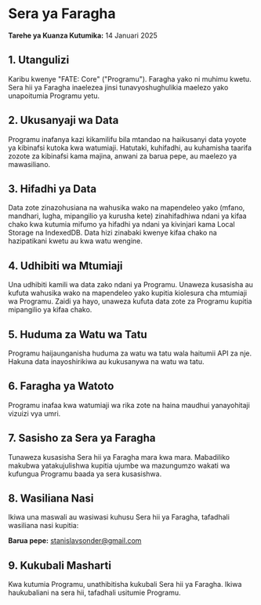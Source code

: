 # Sera ya Faragha

**Tarehe ya Kuanza Kutumika:** 14 Januari 2025

## 1. Utangulizi

Karibu kwenye "FATE: Core" ("Programu"). Faragha yako ni muhimu kwetu. Sera hii ya Faragha inaelezea jinsi tunavyoshughulikia maelezo yako unapoitumia Programu yetu.

## 2. Ukusanyaji wa Data

Programu inafanya kazi kikamilifu bila mtandao na haikusanyi data yoyote ya kibinafsi kutoka kwa watumiaji. Hatutaki, kuhifadhi, au kuhamisha taarifa zozote za kibinafsi kama majina, anwani za barua pepe, au maelezo ya mawasiliano.

## 3. Hifadhi ya Data

Data zote zinazohusiana na wahusika wako na mapendeleo yako (mfano, mandhari, lugha, mipangilio ya kurusha kete) zinahifadhiwa ndani ya kifaa chako kwa kutumia mifumo ya hifadhi ya ndani ya kivinjari kama Local Storage na IndexedDB. Data hizi zinabaki kwenye kifaa chako na hazipatikani kwetu au kwa watu wengine.

## 4. Udhibiti wa Mtumiaji

Una udhibiti kamili wa data zako ndani ya Programu. Unaweza kusasisha au kufuta wahusika wako na mapendeleo yako kupitia kiolesura cha mtumiaji wa Programu. Zaidi ya hayo, unaweza kufuta data zote za Programu kupitia mipangilio ya kifaa chako.

## 5. Huduma za Watu wa Tatu

Programu haijaunganisha huduma za watu wa tatu wala haitumii API za nje. Hakuna data inayoshirikiwa au kukusanywa na watu wa tatu.

## 6. Faragha ya Watoto

Programu inafaa kwa watumiaji wa rika zote na haina maudhui yanayohitaji vizuizi vya umri.

## 7. Sasisho za Sera ya Faragha

Tunaweza kusasisha Sera hii ya Faragha mara kwa mara. Mabadiliko makubwa yatakujulishwa kupitia ujumbe wa mazungumzo wakati wa kufungua Programu baada ya sera kusasishwa.

## 8. Wasiliana Nasi

Ikiwa una maswali au wasiwasi kuhusu Sera hii ya Faragha, tafadhali wasiliana nasi kupitia:

**Barua pepe:** [stanislavsonder@gmail.com](mailto:stanislavsonder@gmail.com)

## 9. Kukubali Masharti

Kwa kutumia Programu, unathibitisha kukubali Sera hii ya Faragha. Ikiwa haukubaliani na sera hii, tafadhali usitumie Programu.
